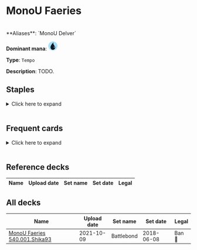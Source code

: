<!-- This page is automatically generated by Myr: do not update it manually. Changes directly applied here will be lost. -->
# MonoU Faeries
<br/>
**Aliases**: `MonoU Delver`

**Dominant mana**: <img src="../resources/images/mana/U.png" width="25"/>

**Type**: `Tempo`

**Description**: TODO.

## **Staples**

<details>
  <summary>Click here to expand</summary>
</details><br/>

## **Frequent cards**

<details>
  <summary>Click here to expand</summary>
</details><br/>

## **Reference decks**

| Name | Upload date | Set name | Set date | Legal |
| -----| ----------- | -------- | -------- | ----- |


## **All decks**

| Name | Upload date | Set name | Set date | Legal |
| -----| ----------- | -------- | -------- | ----- |
| [MonoU Faeries 540.001.Shika93](https://www.mtggoldfish.com/deck/4351740) | 2021-10-09 | Battlebond | 2018-06-08 | Ban 🔨 |


